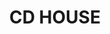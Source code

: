 ---
layout: projeto
lang: pt

title: CD HOUSE
description: Lorem ipsum dolor sit amet, consectetur adipiscing elit. Etiam eu elit non est rhoncus rhoncus. Vivamus finibus fringilla sollicitudin. Donec massa tortor, eleifend id velit at, ullamcorper pharetra ligula. Integer ligula ipsum, tincidunt pellentesque venenatis vitae, malesuada id leo. Cras a ligula a augue suscipit lobortis vitae vel nunc. Mauris non mi porttitor, vehicula massa vitae, aliquam nisl. Vestibulum pellentesque sapien non elit ultricies, sit amet maximus tortor consectetur. Phasellus tincidunt, risus nec luctus rhoncus, dui dolor malesuada ligula, nec imperdiet lacus ante quis nibh. Nunc fringilla ultricies elit, nec elementum dolor posuere ut. Phasellus euismod lorem tellus, faucibus finibus tortor pharetra eu. Donec faucibus odio sed ligula consequat cursus. Vestibulum dignissim ipsum justo, non iaculis enim blandit sed. <br> <br> Donec ac leo erat. Nunc sagittis elit sed dignissim maximus. In vel ligula lacinia, cursus libero posuere, tincidunt nisi. Sed quis nunc ut lectus viverra consectetur in vitae enim. Quisque tempor quam at accumsan efficitur. Aenean vestibulum augue eget fermentum malesuada. Interdum et malesuada fames ac ante ipsum primis in faucibus. Nam fringilla lorem ac est tincidunt, nec luctus sem lobortis. In hac habitasse platea dictumst. Mauris enim velit, efficitur quis mauris nec, pharetra pharetra urna. Integer euismod eu arcu nec efficitur. Proin quis diam in neque placerat lobortis. Nullam rhoncus nulla fermentum, blandit orci luctus, consectetur leo. Donec fermentum tincidunt egestas. Duis ut tortor sit amet lacus posuere venenatis. Vestibulum ut convallis erat, at placerat leo. 

localizacao: Cidade Universitária Pedra Branca, lafaiete/MG.
area: 150 m².
projeto_descricao: Projeto, acompanhamento e decoração.

imagem_principal: casa-001.jpg

secao_um: true
secao_um_title: Quarto
secao_um_image_um: cozinha.jpg
secao_um_image_dois: cozinha.jpg
secao_um_image_tres: cozinha.jpg

secao_dois: true
secao_dois_title: Quarto
secao_dois_image_um: cozinha.jpg
secao_dois_image_dois: cozinha.jpg
secao_dois_image_tres: cozinha.jpg

secao_tres: true
secao_tres_title: Quarto
secao_tres_image_um: cozinha.jpg
secao_tres_image_dois: cozinha.jpg
secao_tres_image_tres: cozinha.jpg
---